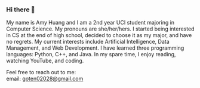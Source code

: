 ### Hi there 👋

My name is Amy Huang and I am a 2nd year UCI student majoring in Computer Science. 
My pronouns are she/her/hers. 
I started being interested in CS at the end of high school, decided to choose it as my major, and have no regrets. 
My current interests include Artificial Intelligence, Data Management, and Web Development. 
I have learned three programming languages: Python, C++, and Java. 
In my spare time, I enjoy reading, watching YouTube, and coding.

Feel free to reach out to me:  
email: goten02028@gmail.com





<!--
**AmyLHuang/AmyLHuang** is a ✨ _special_ ✨ repository because its `README.md` (this file) appears on your GitHub profile.

Here are some ideas to get you started:

- 🔭 I’m currently working on ...
- 🌱 I’m currently learning ...
- 👯 I’m looking to collaborate on ...
- 🤔 I’m looking for help with ...
- 💬 Ask me about ...
- 📫 How to reach me: ...
- 😄 Pronouns: ...
- ⚡ Fun fact: ...
-->
